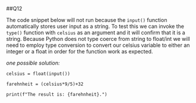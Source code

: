 ##Q12

The code snippet below will not run because the ```input()``` function automatically stores user input as a string. To test this we can invoke the ```type()``` function with ```celsius``` as an argument and it will confirm that it is a string. Because Python does not type coerce from string to float/int we will need to employ type conversion to convert our celsius variable to either an integer or a float in order for the function work as expected.

*one possible solution:*
```
celsius = float(input())

farehnheit = (celsius*9/5)+32

print(f"The result is: {farehnheit}.")
```